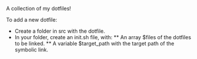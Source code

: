 A collection of my dotfiles! 

To add a new dotfile:

* Create a folder in src with the dotfile. 
* In your folder, create an init.sh file, with:
** An array $files of the dotfiles to be linked.
** A variable $target\_path with the target path of the symbolic link.
